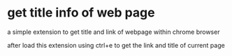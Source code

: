 # get title info of web page
a simple extension to get title and link of webpage within chrome browser

after load this extension using ctrl+e to get the link and title of current page

